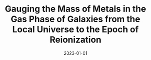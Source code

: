 ---
title: "Gauging the Mass of Metals in the Gas Phase of Galaxies from the Local Universe to the Epoch of Reionization"
authbefore: ""
authafter: "K. E. Heintz, A. E. Shapley, R. L. Sanders, M. Killi, D. Watson, G. Magdis, F. Valentino, M. Ginolfi, D. Narayanan, T. R. Greve, J. P. U. Fynbo, D. Vizgan, and S. N. Wilson"
collection: publications
permalink: /publication/2023-01-01-gauging-the-mass-of-metals
date: 2023-01-01
venue: 'Astronomy & Astrophysics 678 (2023): A30'
pubtype: 'astro'
paperurl: https://www.aanda.org/articles/aa/full_html/2023/10/aa46573-23/aa46573-23.html
pdf: /publications/files/gauging-the-mass-of-metals.pdf
---